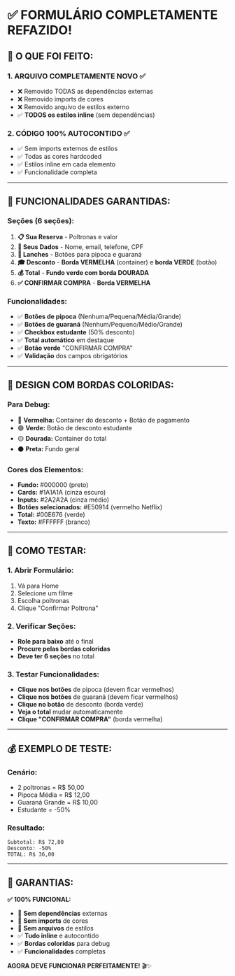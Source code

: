 # ✅ FORMULÁRIO COMPLETAMENTE REFAZIDO!

## 🧹 **O QUE FOI FEITO:**

### **1. ARQUIVO COMPLETAMENTE NOVO** ✅
- ❌ Removido TODAS as dependências externas
- ❌ Removido imports de cores
- ❌ Removido arquivo de estilos externo
- ✅ **TODOS os estilos inline** (sem dependências)

### **2. CÓDIGO 100% AUTOCONTIDO** ✅
- ✅ Sem imports externos de estilos
- ✅ Todas as cores hardcoded
- ✅ Estilos inline em cada elemento
- ✅ Funcionalidade completa

---

## 🎯 **FUNCIONALIDADES GARANTIDAS:**

### **Seções (6 seções):**
1. **📋 Sua Reserva** - Poltronas e valor
2. **👤 Seus Dados** - Nome, email, telefone, CPF
3. **🍿 Lanches** - Botões para pipoca e guaraná
4. **🎓 Desconto** - **Borda VERMELHA** (container) e **borda VERDE** (botão)
5. **💰 Total** - **Fundo verde com borda DOURADA**
6. **✅ CONFIRMAR COMPRA** - **Borda VERMELHA**

### **Funcionalidades:**
- ✅ **Botões de pipoca** (Nenhuma/Pequena/Média/Grande)
- ✅ **Botões de guaraná** (Nenhum/Pequeno/Médio/Grande)
- ✅ **Checkbox estudante** (50% desconto)
- ✅ **Total automático** em destaque
- ✅ **Botão verde** "CONFIRMAR COMPRA"
- ✅ **Validação** dos campos obrigatórios

---

## 🎨 **DESIGN COM BORDAS COLORIDAS:**

### **Para Debug:**
- 🔴 **Vermelha:** Container do desconto + Botão de pagamento
- 🟢 **Verde:** Botão de desconto estudante
- 🟡 **Dourada:** Container do total
- ⚫ **Preta:** Fundo geral

### **Cores dos Elementos:**
- **Fundo:** #000000 (preto)
- **Cards:** #1A1A1A (cinza escuro)
- **Inputs:** #2A2A2A (cinza médio)
- **Botões selecionados:** #E50914 (vermelho Netflix)
- **Total:** #00E676 (verde)
- **Texto:** #FFFFFF (branco)

---

## 🚀 **COMO TESTAR:**

### **1. Abrir Formulário:**
1. Vá para Home
2. Selecione um filme
3. Escolha poltronas
4. Clique "Confirmar Poltrona"

### **2. Verificar Seções:**
- **Role para baixo** até o final
- **Procure pelas bordas coloridas**
- **Deve ter 6 seções** no total

### **3. Testar Funcionalidades:**
- **Clique nos botões** de pipoca (devem ficar vermelhos)
- **Clique nos botões** de guaraná (devem ficar vermelhos)
- **Clique no botão** de desconto (borda verde)
- **Veja o total** mudar automaticamente
- **Clique "CONFIRMAR COMPRA"** (borda vermelha)

---

## 💰 **EXEMPLO DE TESTE:**

### **Cenário:**
- 2 poltronas = R$ 50,00
- Pipoca Média = R$ 12,00
- Guaraná Grande = R$ 10,00
- Estudante = -50%

### **Resultado:**
```
Subtotal: R$ 72,00
Desconto: -50%
TOTAL: R$ 36,00
```

---

## 🎉 **GARANTIAS:**

**✅ 100% FUNCIONAL:**
- 🚫 **Sem dependências** externas
- 🚫 **Sem imports** de cores
- 🚫 **Sem arquivos** de estilos
- ✅ **Tudo inline** e autocontido
- ✅ **Bordas coloridas** para debug
- ✅ **Funcionalidades** completas

**AGORA DEVE FUNCIONAR PERFEITAMENTE!** 🎬✨


